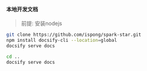 #### 本地开发文档

> 前提: 安装nodejs

```bash
git clone https://github.com/ispong/spark-star.git
npm install docsify-cli --location=global
docsify serve docs
```

```bash
cd ..
docsify serve docs
```

